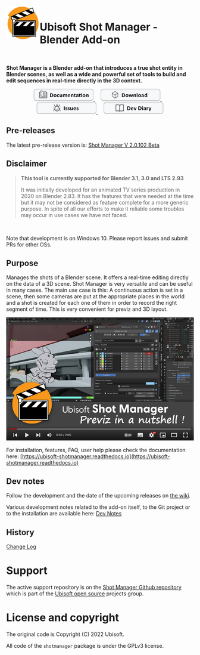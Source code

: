 <img align="left" width="auto" height="auto" src="doc/images/Logo_90_A.png">

# Ubisoft Shot Manager - Blender Add-on

</br>

**Shot Manager is a Blender add-on that introduces a true shot entity in Blender scenes, as well as a wide and powerful set of tools to build and edit sequences in real-time directly in the 3D context.**

<p align="center">
  <a href="https://ubisoft-shotmanager.readthedocs.io" title="Consult the online documentation" target="_blank">
  <img src="doc/images/Documentation.png" width="160" />
  </a>
  &nbsp;&nbsp;&nbsp;
  <a href="https://github.com/ubisoft/shotmanager/releases/latest" title="Download latest version">
  <img src="doc/images/Download.png" width="160" />
  </a>
  &nbsp;&nbsp;&nbsp;
  <a href="https://github.com/ubisoft/shotmanager/issues" title="Report and follow issues">
  <img src="doc/images/Issues.png" width="160" />
  </a>
  &nbsp;&nbsp;&nbsp;
  <a href="https://github.com/ubisoft/shotmanager/wiki" title="Follow the development">
  <img src="doc/images/Diary.png" width="160" />
  </a>
</p>


## Pre-releases
The latest pre-release version is: [Shot Manager V 2.0.102 Beta](https://github.com/ubisoft/shotmanager/releases/tag/v2.0.102_Beta)


## Disclaimer

>**This tool is currently supported for Blender 3.1, 3.0 and LTS 2.93**
>
>It was initially developed for an animated TV series production in 2020 on Blender 2.83. It has the features that were needed at the time but it
may not be considered as feature complete for a more generic purpose. In spite of all our efforts to make it reliable some troubles may occur in use cases we have not faced.

<br />

Note that development is on Windows 10. Please report issues and submit PRs for other OSs.

## Purpose

Manages the shots of a Blender scene. It offers a real-time editing directly on
the data of a 3D scene.
Shot Manager is very versatile and can be useful in many cases.
The main use case is this: A continuous action is set in a scene, then some cameras
are put at the appropriate places in the world and a shot is created for each one of
them in order to record the right segment of time.
This is very convenient for previz and 3D layout.


[![Shot Manager - Previz in a nutshell](doc/images/Thumbnail_ShotManagerPreviz_WithPlayer.jpg)](https://youtu.be/btLygAlD41c?t=1s "Shot Manager - previz in a nutshell")
<br />


For installation, features, FAQ, user help please check the documentation here: [https://ubisoft-shotmanager.readthedocs.io](https://ubisoft-shotmanager.readthedocs.io)

## Dev notes

Follow the development and the date of the upcoming releases on [the wiki](https://github.com/ubisoft/shotmanager/wiki).

Various development notes related to the add-on itself, to the Git project or to the installation are available here: [Dev Notes](./doc/devnotes.md)

## History
[Change Log](./CHANGELOG.md)

# Support

The active support repository is on the [Shot Manager Github repository](https://github.com/ubisoft/shotmanager) which is part of the [Ubisoft open source](https://github.com/ubisoft) projects group.


# License and copyright

The original code is Copyright (C) 2022 Ubisoft.

All code of the `shotmanager` package is under the GPLv3 license.
